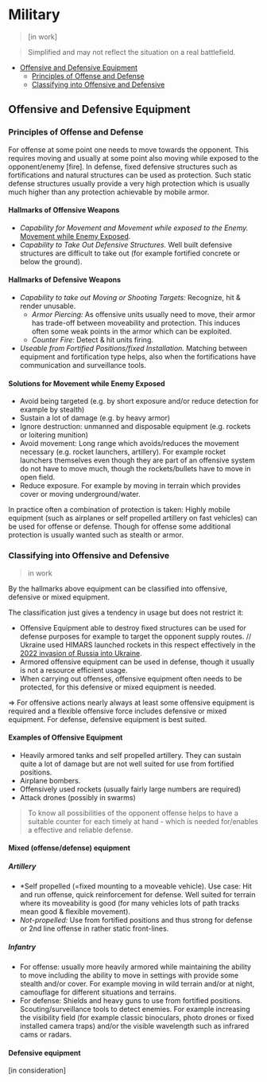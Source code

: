 
# Military
> [in work]

> Simplified and may not reflect the situation on a real battlefield.

* [Offensive and Defensive Equipment](#offensive-and-defensive-equipment)
  * [Principles of Offense and Defense](#principles-of-offense-and-defense)
  * [Classifying into Offensive and Defensive](#classifying-into-offensive-and-defensive)


## Offensive and Defensive Equipment
### Principles of Offense and Defense
For offense at some point one needs to move towards the opponent. This requires moving and usually at some point also moving while exposed to the opponent/enemy [fire]. In defense, fixed defensive structures such as fortifications and natural structures can be used as protection. Such static defense structures usually provide a very high protection which is usually much higher than any protection achievable by mobile armor.

#### Hallmarks of Offensive Weapons
* *Capability for Movement and Movement while exposed to the Enemy.* [Movement while Enemy Exposed](#solutions-for-movement-while-enemy-exposed).
* *Capability to Take Out Defensive Structures.* Well built defensive structures are difficult to take out (for example fortified concrete or below the ground).

<!--possibly do as table with examples-->
#### Hallmarks of Defensive Weapons
* *Capability to take out Moving or Shooting Targets:*  Recognize, hit & render unusable.  
   * *Armor Piercing:* As offensive units usually need to move, their armor has trade-off between moveability and protection. This induces often some weak points in the armor which can be exploited. <!-- add Javelins or NLAW examples-->
   * *Counter Fire:* Detect & hit units firing.
* *Useable from Fortified Positions/fixed Installation.* Matching between equipment and fortification type helps, also when the fortifications have communication and surveillance tools.

#### Solutions for Movement while Enemy Exposed
* Avoid being targeted (e.g. by short exposure and/or reduce detection for example by stealth)
* Sustain a lot of damage (e.g. by heavy armor)
* Ignore destruction: unmanned and disposable equipment (e.g. rockets or loitering munition)
* Avoid movement: Long range which avoids/reduces the movement necessary (e.g. rocket launchers, artillery). For example rocket launchers themselves even though they are part of an offensive system do not have to move much, though the rockets/bullets have to move in open field.
* Reduce exposure. For example by moving in terrain which provides cover or moving underground/water.

In practice often a combination of protection is taken: Highly mobile equipment (such as airplanes or self propelled artillery on fast vehicles) can be used for offense or defense. Though for offense some additional protection is usually wanted such as stealth or armor.


### Classifying into Offensive and Defensive
> in work

By the hallmarks above equipment can be classified into offensive, defensive or mixed equipment. 

The classification just gives a tendency in usage but does not restrict it:
* Offensive Equipment able to destroy fixed structures can be used for defense purposes for example to target the opponent supply routes. // Ukraine used HIMARS launched rockets in this respect effectively in the [2022 invasion of Russia into Ukraine](ru_ukr_conflict.md).
* Armored offensive equipment can be used in defense, though it usually is not a resource efficient usage.
* When carrying out offenses, offensive equipment often needs to be protected, for this defensive or mixed equipment is needed.

=> For offensive actions nearly always at least some offensive equipment is required and a flexible offensive force includes defensive or mixed equipment. For defense, defensive equipment is best suited.
 

#### Examples of Offensive Equipment
* Heavily armored tanks and self propelled artillery. They can sustain quite a lot of damage but are not well suited for use from fortified positions.
* Airplane bombers.
* Offensively used rockets (usually fairly large numbers are required)
* Attack drones (possibly in swarms)

> To know all possibilities of the opponent offense helps to have a suitable counter for each timely at hand - which is needed for/enables a effective and reliable defense.


#### Mixed (offense/defense) equipment
##### Artillery
* *Self propelled (=fixed mounting to a moveable vehicle). Use case: Hit and run offense, quick reinforcement for defense. Well suited for terrain where its moveability is good (for many vehicles lots of path tracks mean good & flexible movement).
* *Not-propelled:* Use from fortified positions and thus strong for defense or 2nd line offense in rather static front-lines.

##### Infantry
* For offense: usually more heavily armored while maintaining the ability to move including the ability to move in settings with provide some stealth and/or cover. For example moving in wild terrain and/or at night, camouflage for different situations and terrains.
* For defense: Shields and heavy guns to use from fortified positions. Scouting/surveillance tools to detect enemies. For example increasing the visibility field (for example classic binoculars, photo drones or fixed installed camera traps) and/or the visible wavelength such as infrared cams or radars.



#### Defensive equipment
[in consideration]
